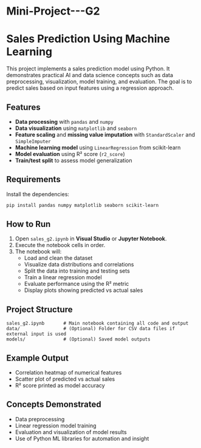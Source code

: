 # Mini-Project---G2

# Sales Prediction Using Machine Learning

This project implements a sales prediction model using Python. It demonstrates practical AI and data science concepts such as data preprocessing, visualization, model training, and evaluation. The goal is to predict sales based on input features using a regression approach.

## Features

- **Data processing** with `pandas` and `numpy`  
- **Data visualization** using `matplotlib` and `seaborn`  
- **Feature scaling** and **missing value imputation** with `StandardScaler` and `SimpleImputer`  
- **Machine learning model** using `LinearRegression` from scikit-learn  
- **Model evaluation** using R² score (`r2_score`)  
- **Train/test split** to assess model generalization  

## Requirements

Install the dependencies:

```bash
pip install pandas numpy matplotlib seaborn scikit-learn
```

## How to Run

1. Open `sales_g2.ipynb` in **Visual Studio** or **Jupyter Notebook**.  
2. Execute the notebook cells in order.  
3. The notebook will:
   - Load and clean the dataset  
   - Visualize data distributions and correlations  
   - Split the data into training and testing sets  
   - Train a linear regression model  
   - Evaluate performance using the R² metric  
   - Display plots showing predicted vs actual sales  

## Project Structure

```
sales_g2.ipynb       # Main notebook containing all code and output
data/                # (Optional) Folder for CSV data files if external input is used
models/              # (Optional) Saved model outputs
```

## Example Output

- Correlation heatmap of numerical features  
- Scatter plot of predicted vs actual sales  
- R² score printed as model accuracy  

## Concepts Demonstrated

- Data preprocessing  
- Linear regression model training  
- Evaluation and visualization of model results  
- Use of Python ML libraries for automation and insight  

